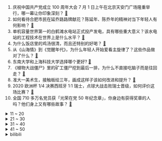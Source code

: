 1. 庆祝中国共产党成立 100 周年大会 7 月 1 日上午在北京天安门广场隆重举行，哪一幕让你印象深刻？ [:link:](https://www.zhihu.com/question/469219832)
2. 如何看待合肥市民在延乔路路牌献花？陈延年、陈乔年的精神对当下年轻人有何影响？ [:link:](https://www.zhihu.com/question/469128325)
3. 单机容量世界第一的白鹤滩水电站正式投产发电，具有哪些重大意义？该水电站的工程技术在世界上是什么水平？ [:link:](https://www.zhihu.com/question/468406905)
4. 为什么饭店里的鸡汤很清，而且还特别的好喝？ [:link:](https://www.zhihu.com/question/437783371)
5. 从《山海情》到《觉醒年代》，为什么年轻人开始爱看主旋律了？这些作品做对了什么？ [:link:](https://www.zhihu.com/question/469250416)
6. 东南大学和上海科技大学选择哪个更好? [:link:](https://www.zhihu.com/question/467273175)
7. 《植物大战僵尸》里的矿工僵尸挖到最后一排，为什么不直接吃脑子而是往回走？ [:link:](https://www.zhihu.com/question/389957504)
8. 准大一美术生，接触板绘三年，画成这样子该如何改进和提升？ [:link:](https://www.zhihu.com/question/468285218)
9. 2020 欧洲杯 1/4 决赛西班牙 1:1 瑞士，点球大战击败瑞士晋级，如何评价这场比赛？ [:link:](https://www.zhihu.com/question/469643634)
10. 全国 710 多万名党员获「光荣在党 50 年纪念章」，你身边有获得奖章的人吗？他们身上又有哪些故事？ [:link:](https://www.zhihu.com/question/469220759)
<details>
<summary>11 ~ 20</summary>

11. 2020 欧洲杯意大利 2:1 击败比利时晋级四强，如何评价这场比赛？ [:link:](https://www.zhihu.com/question/469661710)
12. 东京奥运男篮落选赛中国男篮 80:105 不敌希腊无缘奥运，如何评价本场比赛？ [:link:](https://www.zhihu.com/question/469450593)
13. 6 月 23 日加拿大又一印第安寄宿学校旧址发现数百个无标记墓地，这对保护原住民人权意味着什么？ [:link:](https://www.zhihu.com/question/466975825)
14. 为什么听到别人说重话就会忍不住委屈掉泪？怎么办？ [:link:](https://www.zhihu.com/question/467737273)
15. 如何看待鹰角、米哈游、taptap等6家企业联合成立反网络黑灰产联盟？ [:link:](https://www.zhihu.com/question/469151321)
16. 12 强赛分组抽签结果出炉，国足将面对日本澳大利亚，你看好国足冲击世界杯的前景吗？ [:link:](https://www.zhihu.com/question/469309297)
17. 中国政法大学回应学生为保研篡改多名同绩点同学作业，有哪些信息值得关注？ [:link:](https://www.zhihu.com/question/468030220)
18. 中国科学技术大学和南京大学怎么选？ [:link:](https://www.zhihu.com/question/467774201)
19. 长得好看在职场上真的有优势吗？ [:link:](https://www.zhihu.com/question/461972771)
20. 如何评价索尼中国致歉：取消 7 月 7 日相关活动安排，日期的选择给大家造成了误解和困扰？ [:link:](https://www.zhihu.com/question/469292670)
</details>
<details>
<summary>21 ~ 30</summary>

21. 为什么英雄联盟中闪现的优先级这么高？如果让你设计一个这样具有创造力的召唤师技能，会是什么样的？ [:link:](https://www.zhihu.com/question/462353798)
22. 如果甄嬛与眉庄说安陵容心狠的时候，安陵容听到后不是黯然离开，而是推门进去了，会怎么发展？ [:link:](https://www.zhihu.com/question/467899688)
23. 如何看待蜜雪冰城发声明称：对近期歪曲、丑化我司品牌形象行为保留追责权？ [:link:](https://www.zhihu.com/question/469115341)
24. 100 年以来，你在哪些人或事上，看到了中国的「担当」？ [:link:](https://www.zhihu.com/question/469083054)
25. 英雄联盟中最吵的英雄是谁？ [:link:](https://www.zhihu.com/question/463184822)
26. 一男子拍摄视频称穿越到 2027 年还与网友互动，「哈维尔事件」有破绽吗？ [:link:](https://www.zhihu.com/question/466675842)
27. 如何看待北京市将启动学生暑期托管服务？会带来哪些影响？ [:link:](https://www.zhihu.com/question/469489339)
28. 孩子在学校被欺负了，我一直让她从自己身上找原因，别总是把责任推给别人有错吗？ [:link:](https://www.zhihu.com/question/467309194)
29. 除去文笔等因素，你认为什么样的故事情节才算好？ [:link:](https://www.zhihu.com/question/465057948)
30. 90 后小伙为高薪赴缅甸打工遭遇电信网络诈骗陷阱，找工作如何避免求职陷阱？ [:link:](https://www.zhihu.com/question/468736941)
</details>
<details>
<summary>31 ~ 40</summary>

31. 如何看待美国房价创 30 多年最大涨幅，资深投资者发出泡沫警告? [:link:](https://www.zhihu.com/question/468992825)
32. 为什么武磊在一个西乙联赛待了一年比在国内顶级联赛待的人意识和实力高出那么多？ [:link:](https://www.zhihu.com/question/465328241)
33. 张哲瀚为什么会接拍《山河令》呢？ [:link:](https://www.zhihu.com/question/466536922)
34. 三个月里每天都在跑步，可是肚子上赘肉还在，要怎么减？ [:link:](https://www.zhihu.com/question/30622462)
35. 阿里宣布组织架构升级，高德、本地生活和飞猪组成生活服务板块，有哪些影响值得关注？ [:link:](https://www.zhihu.com/question/469485942)
36. 小米 12 系列配置全曝光「1.92 亿像素主摄＋屏下镜头」，还有哪些值得关注的信息？ [:link:](https://www.zhihu.com/question/468724694)
37. 当年尤文 4 年 4.48 亿豪购 C 罗，现在来看是赚是亏？ [:link:](https://www.zhihu.com/question/460546114)
38. 高一学生如何进入年级前十? [:link:](https://www.zhihu.com/question/426078063)
39. 在东北石油大学读书是种怎样的体验? [:link:](https://www.zhihu.com/question/456776209)
40. 建党百年，我国在医药卫生领域取得了哪些成就？ [:link:](https://www.zhihu.com/question/468756547)
</details>
<details>
<summary>41 ~ 50</summary>

41. 为什么有些人心智成熟的比较晚呢？ [:link:](https://www.zhihu.com/question/283077831)
42. 考研政治一般从几月份开始准备？ [:link:](https://www.zhihu.com/question/378053241)
43. 如何看待 Apple Mac 将无法支持最新微软 Windows 11 操作系统？ [:link:](https://www.zhihu.com/question/468831434)
44. 有哪些大佬级别的言情小说作者? [:link:](https://www.zhihu.com/question/323889571)
45. 上了不好或者一般的高中，真的可以考上大学和有出路吗？ [:link:](https://www.zhihu.com/question/467477103)
46. 有哪些宿舍条件好的二本大学值得推荐？ [:link:](https://www.zhihu.com/question/405920733)
47. NBA 2020-21 赛季东决雄鹿 123:112 老鹰，大比分 3:2 领先，如何评价这场比赛？ [:link:](https://www.zhihu.com/question/469442531)
48. 是不是中考考差了，就该放弃了？如果在高中努力学习，还有转机吗？ [:link:](https://www.zhihu.com/question/468170373)
49. 中国有哪些优秀的原创的绘本/图画书？ [:link:](https://www.zhihu.com/question/54945285)
50. 高三想学习了，还有希望吗？要从哪里开始学？ [:link:](https://www.zhihu.com/question/468568060)
</details><details>
<summary>bilibili</summary>

1. 【老番茄】我又毕业啦！！ [:link:](//www.bilibili.com/video/BV1iv411H7Lt)
2. 谁妄想欺负中国必将碰得头破血流！ [:link:](//www.bilibili.com/video/BV1rw411R7j2)
3. 伟大、光荣、正确的中国共产党万岁！  伟大、光荣、英雄的中国人民万岁！ [:link:](//www.bilibili.com/video/BV1yh411h7Zs)
4. C4炸弹之终极全球打击！【C4快乐阴人流#20】 [:link:](//www.bilibili.com/video/BV1cX4y1w78M)
5. 这段话讲完，天安门广场沸腾了！ [:link:](//www.bilibili.com/video/BV1Kw411Z7VU)
6. 《 B 站 L V 6 现 状 》 [:link:](//www.bilibili.com/video/BV1uK4y1M7GS)
7. 试吃一条120斤的巨大条尾魟，一斤只要4块钱，鱼肝却是顶级美味 [:link:](//www.bilibili.com/video/BV1iy4y1M7ki)
8. 【完整版】社会主义好，社会主义好！ [:link:](//www.bilibili.com/video/BV1hh411h7mX)
9. 史上最神偷法：钱包还在钱没了【阅片无数Ⅱ 09】 [:link:](//www.bilibili.com/video/BV1F64y1b7sx)
10. 粉丝给我寄的竹笔，竟然写出了立体的效果！ [:link:](//www.bilibili.com/video/BV1554y1p7Vb)
<details>
<summary>11 ~ 20</summary>

11. 那一瞬间，我想退网了 [:link:](//www.bilibili.com/video/BV1g44y1q7TX)
12. 就是因为没人看，我才敢发上来的 [:link:](//www.bilibili.com/video/BV1fo4y1k7xD)
13. 2021年7月1日，分享一首歌。 [:link:](//www.bilibili.com/video/BV1Qq4y1s7kV)
14. 曾经风靡大街小巷又神秘消失的无骨鸡柳，原来在家就可以轻松制作 [:link:](//www.bilibili.com/video/BV14v411H7C1)
15. 比一张照片还小！仅2mb内容却爆炸多的游戏？！ [:link:](//www.bilibili.com/video/BV12q4y1s77P)
16. 我愿称之为最强 [:link:](//www.bilibili.com/video/BV1d64y197Jx)
17. 这段视频告诉你，警犬考试有多严格！ [:link:](//www.bilibili.com/video/BV1Zo4y1Q7nH)
18. 《崩坏3》动画短片「薪炎永燃」先行预告 [:link:](//www.bilibili.com/video/BV1Tb4y1y7Lf)
19. 【成聋历险记】羊 符 咒 [:link:](//www.bilibili.com/video/BV1FM4y1M7hu)
20. 《明日方舟》EP - Keep the torch [:link:](//www.bilibili.com/video/BV1ab4y1C7gk)
</details>
<details>
<summary>21 ~ 30</summary>

21. 央视记者采访哨兵，兵哥哥的回答绝了！ [:link:](//www.bilibili.com/video/BV1NL411W7V6)
22. 困到底能困到什么地步，记录真实课堂 [:link:](//www.bilibili.com/video/BV1CK4y1g7Hv)
23. 靠谱盘点125：我不装了！阿水为击败RNG竟甘做分奴？观众：他太稳健了！ [:link:](//www.bilibili.com/video/BV1mL411p7XS)
24. 《史 上 最 笑 人 求 婚》 [:link:](//www.bilibili.com/video/BV1ov411H7ZU)
25. 在苏联做小偷是什么体验？【硬核狠人02】 [:link:](//www.bilibili.com/video/BV15h411h7MF)
26. 海贼王1-1000集！一口气看完！爆肝3个月！ [:link:](//www.bilibili.com/video/BV1T54y1p7F3)
27. 来感受一下中国式硬核科技浪漫，来自敦煌光热电站的百岁生日礼物！ [:link:](//www.bilibili.com/video/BV1Gb4y1y78f)
28. 两年多了，再说一遍，我不是路人A，我也不喜欢他！ [:link:](//www.bilibili.com/video/BV1a64y1b7bG)
29. ❤ 恋爱经不起等待 叫我老婆就现在 ❤ [:link:](//www.bilibili.com/video/BV1Lw411Z77x)
30. 私教课｜人是一个整体！体态调整要全身一起！ [:link:](//www.bilibili.com/video/BV1Vb4y1y7LT)
</details>
<details>
<summary>31 ~ 40</summary>

31. 十天穿越一万公里，用12K杜比全景声给你一场视听浪漫！ [:link:](//www.bilibili.com/video/BV1oy4y1M7Rw)
32. 教你几招泡面的正确吃法，总有你不会的小技巧 [:link:](//www.bilibili.com/video/BV1v54y1H78s)
33. 仙剑奇侠传三【龙葵篇翻拍】哥哥！龙葵是你的亲妹妹啊！！！ [:link:](//www.bilibili.com/video/BV1nV411W7pP)
34. 龟苓膏真的是用乌龟做的？小伙花十个小时才熬好 [:link:](//www.bilibili.com/video/BV1LV411W7gZ)
35. 突然爆火的烤苕皮，帅小伙自制出来，没想到味道... [:link:](//www.bilibili.com/video/BV1Hg411u7nx)
36. 卧龙凤雏，再现人世！ [:link:](//www.bilibili.com/video/BV1Sb4y1C7nW)
37. 我来告诉你【软件工程】会学些什么！ [:link:](//www.bilibili.com/video/BV1344y1q7Uy)
38. 当地铁站响起《太阳照常升起》 [:link:](//www.bilibili.com/video/BV16y4y1M7zu)
39. 《愚公》你是否听说，中国扶贫？ [:link:](//www.bilibili.com/video/BV1mL411p7ZZ)
40. 这视频里面【全是广告】不要点进来！ [:link:](//www.bilibili.com/video/BV1VB4y1T7ML)
</details>
<details>
<summary>41 ~ 50</summary>

41. 鱼虾对决，是什么好吃到让英国公婆舔手指？？ [:link:](//www.bilibili.com/video/BV1j44y1q7TE)
42. 不管你遇到了什么事，也会有兄弟和你一起扛着 [:link:](//www.bilibili.com/video/BV1hU4y1V7x3)
43. 魔仙【金轮】 [:link:](//www.bilibili.com/video/BV1QU4y1g7B3)
44. 【古琴X筝X琵琶X竹笛X鼓】《国际歌》英特纳雄耐尔就一定要实现！ [:link:](//www.bilibili.com/video/BV1nf4y1b7fZ)
45. 华农兄弟：看一下兄弟种得生姜，顺便挖点来炒鸭，味道很不错哦 [:link:](//www.bilibili.com/video/BV1gw411Z7XZ)
46. 《这个日本元气少女明明十分吵闹却过分可爱》#3 [:link:](//www.bilibili.com/video/BV1Aw411Z7Z9)
47. 我居然爬了黄浦江上的大桥！ [:link:](//www.bilibili.com/video/BV1m64y1Q7KN)
48. 老 戴《重 要 消 息》 [:link:](//www.bilibili.com/video/BV1TB4y1T7xH)
49. 饮茶哥：做工注意，安全第一 [:link:](//www.bilibili.com/video/BV1J44y1q7nk)
50. 【曼食慢语】3分钟吃上早餐，我们的宗旨是绝不浪费懒觉时间！ [:link:](//www.bilibili.com/video/BV1Ay4y1u7UW)
</details>
<details>
<summary>51 ~ 60</summary>

51. 当场懵逼！这是写给人看的网文？？？ [:link:](//www.bilibili.com/video/BV1Yh411h75G)
52. 【罗汉鬼套路】LOL新版狂徒最佳用法 逆子流！！！ [:link:](//www.bilibili.com/video/BV1p44y1q7VF)
53. 【睡前消息295】100年来“工”与“人” [:link:](//www.bilibili.com/video/BV1no4y1C7vZ)
54. 孤寡老人深夜在轮椅上热血沸腾！背后真相令人怒发冲冠！ [:link:](//www.bilibili.com/video/BV11o4y1Q7xg)
55. 变奥特曼吗？你听说过艾斯奥特曼吗？ [:link:](//www.bilibili.com/video/BV1AV411W782)
56. B站迄今最详细的重庆小面制作教程！Up主呕心沥血15天，满满干货分享 [:link:](//www.bilibili.com/video/BV1cL411W7Ky)
57. 忙碌的一天，鸡腿鸡排馅饼鸡蛋各来一个，喝杯咖啡提提神 [:link:](//www.bilibili.com/video/BV18o4y1C7YR)
58. 福建“鸡腿大王”的女儿，一炸就是炸一床，日卖2000多只大鸡腿，只敢排第二，因为第一是她爸 [:link:](//www.bilibili.com/video/BV1E64y1Q7V8)
59. 魔鬼难度！一刀下去，爷的童年回来了！！！！！ [:link:](//www.bilibili.com/video/BV1TX4y1w7ML)
60. 爆售100万份！？拼夕夕超级便宜的零食能吃嘛？#第三弹！ [:link:](//www.bilibili.com/video/BV1EU4y1V7yL)
</details>
<details>
<summary>61 ~ 70</summary>

61. 你小腿粗的原因找到了！ [:link:](//www.bilibili.com/video/BV1mf4y1t7yP)
62. 巅 峰 2500 我 开 挂 了 [:link:](//www.bilibili.com/video/BV1MV411W7Bi)
63. 深夜穿睡衣去便利店干饭，没想到人这么多，还遇到暖心小姐姐～无广试吃员/美食探店 [:link:](//www.bilibili.com/video/BV1fg411M7C5)
64. 王刚美食游记：时隔多年再赴湖南永州，学习传统湘菜“血鸭”做法 [:link:](//www.bilibili.com/video/BV1RB4y1K7WS)
65. 毕业学姐球场活力舞，上头！ [:link:](//www.bilibili.com/video/BV1ry4y1M7yW)
66. 最强童年游戏BOSS揭秘！10年前入侵游戏公司竟然如此恐怖！ [:link:](//www.bilibili.com/video/BV1ty4y1M7xu)
67. 孜然牛杂，上菜！🍽️ [:link:](//www.bilibili.com/video/BV1bX4y1P7f3)
68. 这个啊，是我一直很喜欢的主食吃法！又薄又软，还有粗粮的营养 [:link:](//www.bilibili.com/video/BV1154y1J7qv)
69. “如果你们也在场，该多好” [:link:](//www.bilibili.com/video/BV1zM4y1T7LB)
70. 我破世界纪录了！(doge) [:link:](//www.bilibili.com/video/BV1Ph411h7Tr)
</details>
<details>
<summary>71 ~ 80</summary>

71. 新冠疫苗是如何保护我们的？ [:link:](//www.bilibili.com/video/BV1KB4y1T75y)
72. 淀粉肉？这不是欺负老实人吗？【怎么这么值EP17-一风堂】 [:link:](//www.bilibili.com/video/BV1tL411p7sC)
73. 粉丝花1600日元给我买了个拼图，结果打开是10颗花生？ [:link:](//www.bilibili.com/video/BV1cM4y1M7qe)
74. 【逗鱼时刻】第308期 王师傅，几天不见这么拉了？ [:link:](//www.bilibili.com/video/BV1864y1b7gz)
75. 瑞幸：你这视频发出去，我生意还做不做了？！ [:link:](//www.bilibili.com/video/BV1rw411R7WS)
76. 司机...已经...无所谓了... [:link:](//www.bilibili.com/video/BV1Mf4y1b7Nh)
77. 入口即化的牛奶新吃法，我不允许你们还没试过！家里有鸡蛋、牛奶、淀粉、糖和芝士片就能做～ [:link:](//www.bilibili.com/video/BV1fX4y1c7f8)
78. 智🗡️ 慧🗡️ 树 [:link:](//www.bilibili.com/video/BV1Gb4y1y7bx)
79. 没有列宁主义，五四运动的归宿就是街头政治【大师计划·傅正02】 [:link:](//www.bilibili.com/video/BV1JX4y1P72S)
80. 21只爆款洁面红黄黑榜！揭秘氨基酸洁面骗局！ [:link:](//www.bilibili.com/video/BV11v411H7uU)
</details>
<details>
<summary>81 ~ 90</summary>

81. 【才浅手工】这把剑的制作有多难？看看就知道了 [:link:](//www.bilibili.com/video/BV19g411M7wr)
82. 真白嫖失败，四国语言翻唱《海底》给我听哭了..直击灵魂 [:link:](//www.bilibili.com/video/BV1Ev411W7Rn)
83. 2021届清华美院动画毕设 |《万华镜》——百年党庆，献礼中华五十六个民族 [:link:](//www.bilibili.com/video/BV13X4y1P7z7)
84. 写给党的一封信-《信念》 [:link:](//www.bilibili.com/video/BV13X4y1w7Qp)
85. 全程卧槽！一位中国玩家暴肝七个月一个人的璃月港！可莉狂喜！ [:link:](//www.bilibili.com/video/BV1Ug411M7WD)
86. 爆肝！轮胎打造【天使兽】？！致敬童年！让希望之光贯穿黑暗！【数码宝贝系列01】 [:link:](//www.bilibili.com/video/BV1B64y1Q7Zz)
87. 又到了吃小龙虾的季节，来一份正经的麻辣小龙虾 [:link:](//www.bilibili.com/video/BV1oq4y1s7u2)
88. 我确诊新冠了 [:link:](//www.bilibili.com/video/BV1Ng411u7hx)
89. 视察领导眉头一皱，“矿泉水也能叫高科技？” [:link:](//www.bilibili.com/video/BV1PX4y1w7FA)
90. 【战双帕弥什】薇拉首支个人单曲《我》——正式发布 [:link:](//www.bilibili.com/video/BV1WV411x7BH)
</details>
<details>
<summary>91 ~ 100</summary>

91. 25岁这天... [:link:](//www.bilibili.com/video/BV11q4y1s7nm)
92. 身为中国台湾人，我在北京感受中国共产党成立100周年 [:link:](//www.bilibili.com/video/BV1Vg411u7pj)
93. 当我的世界毫无摩擦力 所有东西都在滑来滑去！ [:link:](//www.bilibili.com/video/BV1J64y1b74S)
94. 爷青回！阿特又开始说车了! [:link:](//www.bilibili.com/video/BV1KK4y1M7PK)
95. “生而无畏，战至终章” [:link:](//www.bilibili.com/video/BV1AV411W7vX)
96. 才 女 对 决 [:link:](//www.bilibili.com/video/BV1kf4y1b7jx)
97. 【原神】枫原万叶武器选择，输出套/精通套两种前提，多把五星四星武器伤害计算对比 [:link:](//www.bilibili.com/video/BV1Yo4y1C7AB)
98. 我将用20秒夺走你的卧槽 [:link:](//www.bilibili.com/video/BV1c44y1q7gX)
99. 接住了我的宝 [:link:](//www.bilibili.com/video/BV14X4y1P7k1)
100. 大司马的真皮网咖是怎样被偷破产的？ [:link:](//www.bilibili.com/video/BV1QL411p7Et)
</details></details>